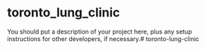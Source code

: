 # toronto_lung_clinic

You should put a description of your project here, plus any setup instructions for other developers, if necessary.# toronto-lung-clinic
